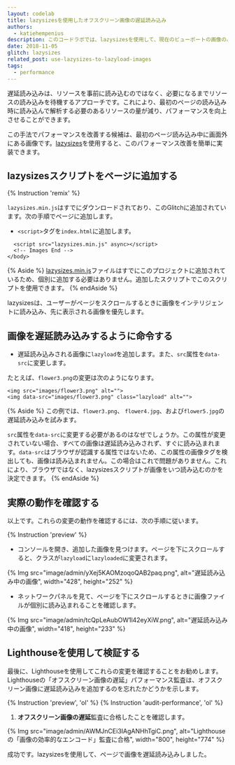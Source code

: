 ```yaml
---
layout: codelab
title: lazysizesを使用したオフスクリーン画像の遅延読み込み
authors:
  - katiehempenius
description: このコードラボでは、lazysizesを使用して、現在のビューポートの画像のみを読み込む方法について説明します。
date: 2018-11-05
glitch: lazysizes
related_post: use-lazysizes-to-lazyload-images
tags:
  - performance
---
```


遅延読み込みは、リソースを事前に読み込むのではなく、必要になるまでリソースの読み込みを待機するアプローチです。これにより、最初のページの読み込み時に読み込んで解析する必要のあるリソースの量が減り、パフォーマンスを向上させることができます。

この手法でパフォーマンスを改善する候補は、最初のページ読み込み中に画面外にある画像です。[lazysizes](https://github.com/aFarkas/lazysizes)を使用すると、このパフォーマンス改善を簡単に実装できます。

## lazysizesスクリプトをページに追加する

{% Instruction 'remix' %}

`lazysizes.min.js`はすでにダウンロードされており、このGlitchに追加されています。次の手順でページに追加します。

- `<script>`タグを`index.html`に追加します。

```html/0
  <script src="lazysizes.min.js" async></script>
  <!-- Images End -->
</body>
```

{% Aside %} [lazysizes.min.js](https://raw.githubusercontent.com/aFarkas/lazysizes/gh-pages/lazysizes.min.js)ファイルはすでにこのプロジェクトに追加されているため、個別に追加する必要はありません。追加したスクリプトでこのスクリプトを使用できます。 {% endAside %}

lazysizesは、ユーザーがページをスクロールするときに画像をインテリジェントに読み込み、先に表示される画像を優先します。

## 画像を遅延読み込みするように命令する

- 遅延読み込みされる画像に`lazyload`を追加します。また、`src`属性を`data-src`に変更します。

たとえば、`flower3.png`の変更は次のようになります。

```html/1/0
<img src="images/flower3.png" alt="">
<img data-src="images/flower3.png" class="lazyload" alt="">
```

{% Aside %}
この例では、`flower3.png`、 `flower4.jpg`、および`flower5.jpg`の遅延読み込みを試みます。

`src`属性を`data-src`に変更する必要があるのはなぜでしょうか。この属性が変更されていない場合、すべての画像は遅延読み込みされず、すぐに読み込まれます。`data-src`はブラウザが認識する属性ではないため、この属性の画像タグを検出しても、画像は読み込まれません。この場合はこれで問題がありません。これにより、ブラウザではなく、lazysizesスクリプトが画像をいつ読み込むのかを決定できます。
{% endAside %}

## 実際の動作を確認する

以上です。これらの変更の動作を確認するには、次の手順に従います。

{% Instruction 'preview' %}

- コンソールを開き、追加した画像を見つけます。ページを下にスクロールすると、クラスが`lazyload`に`lazyloaded`に変更されます。

{% Img src="image/admin/yXej5KAOMzoqoQAB2paq.png", alt="遅延読み込み中の画像", width="428", height="252" %}

- ネットワークパネルを見て、ページを下にスクロールするときに画像ファイルが個別に読み込まれることを確認します。

{% Img src="image/admin/tcQpLeAubOW1l42eyXiW.png", alt="遅延読み込み中の画像", width="418", height="233" %}

## Lighthouseを使用して検証する

最後に、Lighthouseを使用してこれらの変更を確認することをお勧めします。Lighthouseの「オフスクリーン画像の遅延」パフォーマンス監査は、オフスクリーン画像に遅延読み込みを追加するのを忘れたかどうかを示します。

{% Instruction 'preview', 'ol' %} {% Instruction 'audit-performance', 'ol' %}

1. **オフスクリーン画像の遅延**監査に合格したことを確認します。

{% Img src="image/admin/AWMJnCEi3IAgANHhTgiC.png", alt="Lighthouseの「画像の効率的なエンコード」監査に合格", width="800", height="774" %}

成功です。lazysizesを使用して、ページで画像を遅延読み込みしました。
